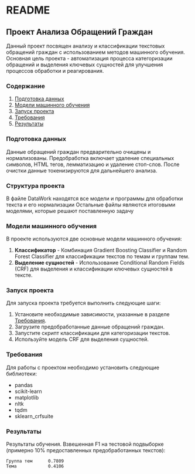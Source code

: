 # README

## Проект Анализа Обращений Граждан

Данный проект посвящен анализу и классификации текстовых обращений граждан с использованием методов машинного обучения. Основная цель проекта - автоматизация процесса категоризации обращений и выделения ключевых сущностей для улучшения процессов обработки и реагирования.

### Содержание
1. [Подготовка данных](#подготовка-данных)
2. [Модели машинного обучения](#модели-машинного-обучения)
3. [Запуск проекта](#запуск-проекта)
4. [Требования](#требования)
5. [Результаты](#результаты)

### Подготовка данных
Данные обращений граждан предварительно очищены и нормализованы. Предобработка включает удаление специальных символов, HTML тегов, лемматизацию и удаление стоп-слов. После очистки данные токенизируются для дальнейшего анализа.

### Структура проекта
В файле DataWork находятся все модели и программы для обработки текста и его нормализации
Остальные файлы являются итоговыми моделями, которые решают поставленную задачу

### Модели машинного обучения
В проекте используются две основные модели машинного обучения:
1. **Классификатор** - Комбинация Gradient Boosting Classifier и Random Forest Classifier для классификации текстов по темам и группам тем.
2. **Выделение сущностей** - Использование Conditional Random Fields (CRF) для выделения и классификации ключевых сущностей в тексте.

### Запуск проекта
Для запуска проекта требуется выполнить следующие шаги:
1. Установите необходимые зависимости, указанные в разделе [Требования](#требования).
2. Загрузите предобработанные данные обращений граждан.
3. Запустите скрипт классификации для категоризации текстов.
4. Используйте модель CRF для выделения сущностей.

### Требования
Для работы с проектом необходимо установить следующие библиотеки:
- pandas
- scikit-learn
- matplotlib
- nltk
- tqdm
- sklearn_crfsuite

### Результаты
Результаты обучения. Взвешенная F1 на тестовой подвыборке (примерно 10% предоставленных предобработанных текстов):

```
Группа тем		0.7809
Тема			0.4106
```


